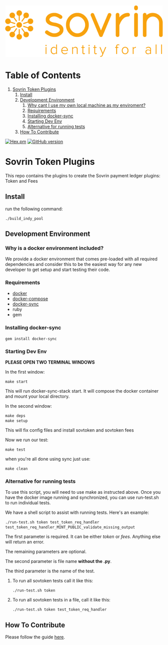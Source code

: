 
![img](./banner.png)


# Table of Contents

1.  [Sovrin Token Plugins](#org581a5d8)
    1.  [Install](#org6c5e3ee)
    2.  [Development Environment](#org003878b)
        1.  [Why cant I use my own local machine as my enviroment?](#orga843a17)
        2.  [Requirements](#orgf42e059)
        3.  [Installing docker-sync](#orge005da4)
        4.  [Starting Dev Env](#orgb33d5f6)
        5.  [Alternative for running tests](#orga76b3c6)
    3.  [How To Contribute](#orgd389b14)

<a href="https://www.apache.org/licenses/LICENSE-2.0.txt" target="_blank">![Hex.pm](https://img.shields.io/hexpm/l/plug.svg?style=plastic)</a>
<a href="https://badge.fury.io/gh/sovrin-foundation%2Ftoken-plugin">[![GitHub version](https://badge.fury.io/gh/sovrin-foundation%2Flibsovtoken.svg)](https://badge.fury.io/gh/sovrin-foundation%2Ftoken-plugin)</a>

<a id="org581a5d8"></a>

# Sovrin Token Plugins

This repo contains the plugins to create the Sovrin payment ledger plugins: Token and Fees


<a id="org6c5e3ee"></a>

## Install

run the following command: 

    ./build_indy_pool


<a id="org003878b"></a>

## Development Environment


<a id="orga843a17"></a>

### Why is a docker environment included?

We provide a docker environment that comes pre-loaded with all required dependencies and consider this to be the easiest way for any new developer to get setup and start testing their code.

<a id="orgf42e059"></a>

### Requirements

-   [docker](https://www.docker.com/get-docker)
-   [docker-compose](https://docs.docker.com/compose/)
-   [docker-sync](https://github.com/EugenMayer/docker-sync)
-   ruby
-   gem


<a id="orge005da4"></a>

### Installing docker-sync

    gem install docker-sync


<a id="orgb33d5f6"></a>

### Starting Dev Env

**PLEASE OPEN TWO TERMINAL WINDOWS**

In the first window:

    make start

This will run docker-sync-stack start. It will compose the docker container
and mount your local directory.

In the second window:

    make deps
    make setup

This will fix config files and install sovtoken and sovtoken fees

Now we run our test:

    make test

when you're all done using sync just use:

    make clean 


<a id="orga76b3c6"></a>

### Alternative for running tests

To use this script, you will need to use make as instructed above.  Once you have the docker image running and synchronized, you can use run-test.sh to run individual tests.

We have a shell script to assist with running tests.  Here's an example:

    ./run-test.sh token test_token_req_handler test_token_req_handler_MINT_PUBLIC_validate_missing_output

The first parameter is required.  It can be either *token* or *fees*.  Anything else will return an error.

The remaining parameters are optional.

The second parameter is file name **without the .py**.

The third parameter is the name of the test.

1.  To run all sovtoken tests call it like this:

        ./run-test.sh token

2.  To run all sovtoken tests in a file, call it like this:

        ./run-test.sh token test_token_req_handler


<a id="orgd389b14"></a>

## How To Contribute

Please follow the guide [here](./docs/pull-request.md). 

